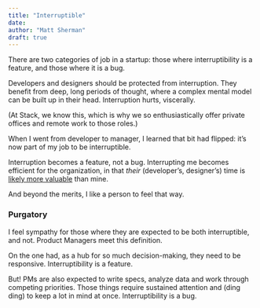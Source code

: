 ```yaml
---
title: "Interruptible"
date: 
author: "Matt Sherman"
draft: true
---
```


There are two categories of job in a startup: those where interruptibility is a feature, and those where it is a bug.

Developers and designers should be protected from interruption. They benefit from deep, long periods of thought, where a complex mental model can be built up in their head. Interruption hurts, viscerally.

(At Stack, we know this, which is why we so enthusiastically offer private offices and remote work to those roles.)

When I went from developer to manager, I learned that bit had flipped: it’s now part of my job to be interruptible.

Interruption becomes a feature, not a bug. Interrupting me becomes efficient for the organization, in that _their_ (developer’s, designer’s) time is [likely more valuable](https://clipperhouse.com/time-well-spent-d6c4c3bc7a27) than mine.

And beyond the merits, I like a person to feel that way.

### Purgatory

I feel sympathy for those where they are expected to be both interruptible, and not. Product Managers meet this definition.

On the one had, as a hub for so much decision-making, they need to be responsive. Interruptibility is a feature.

But! PMs are also expected to write specs, analyze data and work through competing priorities. Those things require sustained attention and (ding ding) to keep a lot in mind at once. Interruptibility is a bug.
